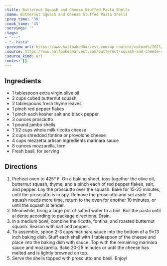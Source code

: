 ```yaml
---
:title: Butternut Squash and Cheese Stuffed Pasta Shells
:name: Butternut Squash and Cheese Stuffed Pasta Shells
:prep_time: '30'
:cook_time: '45'
:servings: ''
:tags:
- "---"
- "- Pasta"
:preview_url: https://www.halfbakedharvest.com/wp-content/uploads/2021/09/Butternut-Squash-and-Cheese-Stuffed-Pasta-Shells-6-700x1050.jpg
:source: https://www.halfbakedharvest.com/butternut-squash-and-cheese-stuffed-pasta-shells/
:source_kind: url
:notes: []
---
```


## Ingredients
- 1 tablespoon extra virgin olive oil
- 2 cups cubed butternut squash
- 2 tablespoons fresh thyme leaves
- 1 pinch red pepper flakes
- 1 pinch each kosher salt and black pepper
- 3 ounces prosciutto
- 1 pound jumbo shells
- 1 1/2 cups whole milk ricotta cheese
- 2 cups shredded fontina or provolone cheese
- 4 cups mezzetta artisan ingredients marinara sauce
- 8 ounces mozzarella, torn
- Fresh basil, for serving


## Directions
1. Preheat oven to 425° F. On a baking sheet, toss together the olive oil, butternut squash, thyme, and a pinch each of red pepper flakes, salt, and pepper. Lay the prosciutto over the squash. Bake for 15-25 minutes, until the prosciutto is crispy. Remove the prosciutto and set aside. If squash needs more time, return to the oven for another 10 minutes, or until the squash is tender.
2. Meanwhile, bring a large pot of salted water to a boil. Boil the pasta until al dente according to package directions. Drain.
3. In a medium bowl, combine the ricotta, fontina, and roasted butternut squash. Season with salt and pepper.
4. To assemble, spoon 2-3 cups marinara sauce into the bottom of a 9×13 inch baking dish. Stuff each shell with 1 tablespoon of the cheese and place into the baking dish with sauce. Top with the remaining marinara sauce and mozzarella. Bake 20-25 minutes or until the cheese has melted and is lightly browned on top.
5. Serve the shells topped with prosciutto and basil. Enjoy!
